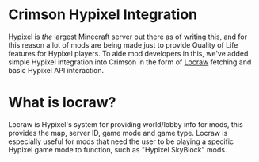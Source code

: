 # Crimson Hypixel Integration
Hypixel is _the_ largest Minecraft server out there as of writing this, and for this reason a lot of mods are being made just to provide Quality of Life features for Hypixel players. To aide mod developers in this, we've added simple Hypixel integration into Crimson in the form of [Locraw](#what-is-locraw) fetching and basic Hypixel API interaction.

# What is locraw?
Locraw is Hypixel's system for providing world/lobby info for mods, this provides the map, server ID, game mode and game type. Locraw is especially useful for mods that need the user to be playing a specific Hypixel game mode to function, such as "Hypixel SkyBlock" mods.
